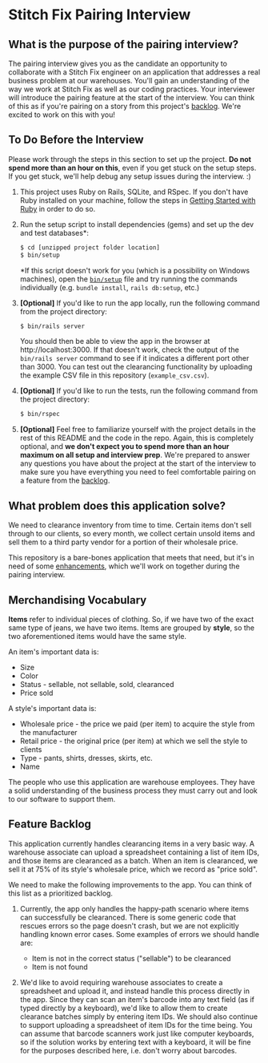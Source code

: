 # Stitch Fix Pairing Interview

## What is the purpose of the pairing interview?

The pairing interview gives you as the candidate an opportunity to collaborate with a Stitch Fix engineer on an application that addresses a real business problem at our warehouses. You'll gain an understanding of the way we work at Stitch Fix as well as our coding practices. Your interviewer will introduce the pairing feature at the start of the interview. You can think of this as if you're pairing on a story from this project's [backlog](#feature-backlog). We're excited to work on this with you!

## To Do Before the Interview

Please work through the steps in this section to set up the project. **Do not spend more than an hour on this**, even if you get stuck on the setup steps. If you get stuck, we'll help debug any setup issues during the interview. :)

1. This project uses Ruby on Rails, SQLite, and RSpec. If you don't have Ruby installed on your machine, follow the steps in [Getting Started with Ruby](./GETTING_STARTED_WITH_RUBY.md) in order to do so.

1. Run the setup script to install dependencies (gems) and set up the dev and test databases\*:

    ```bash
    $ cd [unzipped project folder location]
    $ bin/setup
    ```

    \*If this script doesn't work for you (which is a possibility on Windows machines), open the [`bin/setup`](./bin/setup) file and try running the commands individually (e.g. `bundle install`, `rails db:setup`, etc.)

1. **[Optional]** If you'd like to run the app locally, run the following command from the project directory:

    ```bash
    $ bin/rails server
    ```

    You should then be able to view the app in the browser at http://localhost:3000. If that doesn't work, check the output of the `bin/rails server` command to see if it indicates a different port other than 3000. You can test out the clearancing functionality by uploading the example CSV file in this repository (`example_csv.csv`).

1. **[Optional]** If you'd like to run the tests, run the following command from the project directory:

    ```bash
    $ bin/rspec
    ```

1. **[Optional]** Feel free to familiarize yourself with the project details in the rest of this README and the code in the repo. Again, this is completely optional, and **we don't expect you to spend more than an hour maximum on all setup and interview prep**. We're prepared to answer any questions you have about the project at the start of the interview to make sure you have everything you need to feel comfortable pairing on a feature from the [backlog](#feature-backlog).

## What problem does this application solve?

We need to clearance inventory from time to time. Certain items don't sell through to our clients, so every month, we collect certain unsold items and sell them to a third party vendor for a portion of their wholesale price.

This repository is a bare-bones application that meets that need, but it's in need of some [enhancements](#feature-backlog), which we'll work on together during the pairing interview.

## Merchandising Vocabulary

**Items** refer to individual pieces of clothing. So, if we have two of the exact same type of jeans, we have two items. Items are grouped by **style**, so the two aforementioned items would have the same style.

An item's important data is:

- Size
- Color
- Status - sellable, not sellable, sold, clearanced
- Price sold

A style's important data is:

- Wholesale price - the price we paid (per item) to acquire the style from the manufacturer
- Retail price - the original price (per item) at which we sell the style to clients
- Type - pants, shirts, dresses, skirts, etc.
- Name

The people who use this application are warehouse employees. They have a solid understanding of the business process they must carry out and look to our software to support them.

## Feature Backlog

This application currently handles clearancing items in a very basic way. A warehouse associate can upload a spreadsheet containing a list of item IDs, and those items are clearanced as a batch. When an item is clearanced, we sell it at 75% of its style's wholesale price, which we record as "price sold".

We need to make the following improvements to the app. You can think of this list as a prioritized backlog.

1. Currently, the app only handles the happy-path scenario where items can successfully be clearanced. There is some generic code that rescues errors so the page doesn't crash, but we are not explicitly handling known error cases. Some examples of errors we should handle are:
    - Item is not in the correct status ("sellable") to be clearanced
    - Item is not found

1. We'd like to avoid requiring warehouse associates to create a spreadsheet and upload it, and instead handle this process directly in the app. Since they can scan an item's barcode into any text field (as if typed directly by a keyboard), we'd like to allow them to create clearance batches simply by entering item IDs. We should also continue to support uploading a spreadsheet of item IDs for the time being. You can assume that barcode scanners work just like computer keyboards, so if the solution works by entering text with a keyboard, it will be fine for the purposes described here, i.e. don't worry about barcodes.
